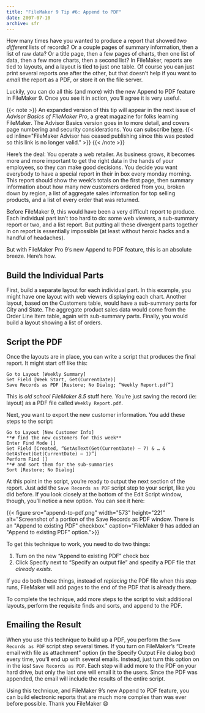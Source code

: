 ```yaml
---
title: "FileMaker 9 Tip #6: Append to PDF"
date: 2007-07-10
archive: sfr
---
```


How many times have you wanted to produce a report that showed *two different* lists of records? Or a couple pages of summary information, then a list of raw data? Or a title page, then a few pages of charts, then one list of data, then a few more charts, then a second list? In FileMaker, reports are tied to layouts, and a layout is tied to just one table. Of course you can just print several reports one after the other, but that doesn’t help if you want to *email* the report as a PDF, or store it on the file server.

Luckily, you can do all this (and more) with the new Append to PDF feature in FileMaker 9. Once you see it in action, you’ll agree it is very useful.

{{< note >}}
An expanded version of this tip will appear in the next issue of *Advisor Basics of FileMaker Pro*, a great magazine for folks learning FileMaker. The Advisor Basics version goes in to more detail, and covers page numbering and security considerations. You can subscribe [here](http://advisorstore.com/as-ztfmfu.html). {{< ed inline="FileMaker Advisor has ceased publishing since this was posted so this link is no longer valid." >}}
{{< /note >}}

Here’s the deal: You operate a web retailer. As business grows, it becomes more and more important to get the right data in the hands of your employees, so they can make good decisions. You decide you want everybody to have a special report in their in box every monday morning. This report should show the week’s totals on the first page, then summary information about how many new customers ordered from you, broken down by region, a list of aggregate sales information for top selling products, and a list of every order that was returned.

Before FileMaker 9, this would have been a very difficult report to produce. Each individual part isn’t too hard to do: some web viewers, a sub-summary report or two, and a list report. But putting all these divergent parts together in on report is essentially impossible (at least without heroic hacks and a handful of headaches).

But with FileMaker Pro 9’s new Append to PDF feature, this is an absolute breeze. Here’s how.

## Build the Individual Parts

First, build a separate layout for each individual part. In this example, you might have one layout with web viewers displaying each chart. Another layout, based on the Customers table, would have a sub-summary parts for City and State. The aggregate product sales data would come from the Order Line Item table, again with sub-summary parts. Finally, you would build a layout showing a list of orders.

## Script the PDF

Once the layouts are in place, you can write a script that produces the final report. It might start off like this:

```
Go to Layout [Weekly Summary]
Set Field [Week Start, Get(CurrentDate)]
Save Records as PDF [Restore; No Dialog; “Weekly Report.pdf”]
```

This is *old school FileMaker 8.5* stuff here. You’re just saving the record (ie: layout) as a PDF file called `Weekly Report.pdf`.

Next, you want to export the new customer information. You add these steps to the script:

```
Go to Layout [New Customer Info]
**# find the new customers for this week**
Enter Find Mode []
Set Field [Created, “GetAsText(Get(CurrentDate) – 7) & … & GetAsText(Get(CurrentDate) – 1)”]
Perform Find []
**# and sort them for the sub-summaries
Sort [Restore; No Dialog]
```

At this point in the script, you’re ready to output the next section of the report. Just add the `Save Records as PDF` script step to your script, like you did before. If you look closely at the bottom of the Edit Script window, though, you’ll notice a new option. You can see it here:

{{< figure src="append-to-pdf.png" 
           width="573"
           height="221"
           alt="Screenshot of a portion of the Save Records as PDF window. There is an \"Append to existing PDF\" checkbox."
           caption="FileMaker 9 has added an \"Append to existing PDF\" option.">}}

To get this technique to work, you need to do two things:

1. Turn on the new “Append to existing PDF” check box
2. Click Specify next to “Specify an output file” and specify a PDF file that *already exists*.

If you do both these things, instead of *replacing* the PDF file when this step runs, FileMaker will add pages to the end of the PDF that is already there.

To complete the technique, add more steps to the script to visit additional layouts, perform the requisite finds and sorts, and append to the PDF.

## Emailing the Result

When you use this technique to build up a PDF, you perform the `Save Records as PDF` script step several times. If you turn on FileMaker’s “Create email with file as attachment” option (in the Specify Output File dialog box) every time, you’ll end up with several emails. Instead, just turn this option on in the *last* `Save Records as PDF`. Each step will add more to the PDF on your hard drive, but only the last one will email it to the users. Since the PDF was appended, the email will include the results of the entire script.

Using this technique, and FileMaker 9’s new Append to PDF feature, you can build electronic reports that are much more complex than was ever before possible. Thank you FileMaker :smile:
